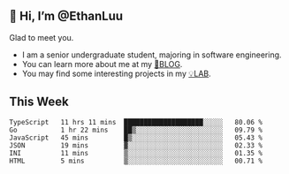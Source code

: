 ## 👋 Hi, I’m @EthanLuu

Glad to meet you.

- I am a senior undergraduate student, majoring in software engineering.
- You can learn more about me at my [📝BLOG](https://blog.ethanloo.cn).
- You may find some interesting projects in my [💡LAB](https://lab.ethanloo.cn).

## This Week
<!--START_SECTION:waka-->

```text
TypeScript   11 hrs 11 mins  ████████████████████░░░░░   80.06 %
Go           1 hr 22 mins    ██▒░░░░░░░░░░░░░░░░░░░░░░   09.79 %
JavaScript   45 mins         █▒░░░░░░░░░░░░░░░░░░░░░░░   05.43 %
JSON         19 mins         ▓░░░░░░░░░░░░░░░░░░░░░░░░   02.33 %
INI          11 mins         ▒░░░░░░░░░░░░░░░░░░░░░░░░   01.35 %
HTML         5 mins          ▒░░░░░░░░░░░░░░░░░░░░░░░░   00.71 %
```

<!--END_SECTION:waka-->

